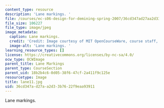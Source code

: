 ```yaml
---
content_type: resource
description: 'Lane markings. '
file: /courses/ec-s06-design-for-demining-spring-2007/36cd347ad27aa2d33b7622f9eaa93911_lane11.jpg
file_size: 106227
file_type: image/jpeg
image_metadata:
  caption: Lane markings.
  credit: 'Credit: Image courtesy of MIT OpenCourseWare, course staff, and students.'
  image-alt: 'Lane markings. '
learning_resource_types: []
license: https://creativecommons.org/licenses/by-nc-sa/4.0/
ocw_type: OCWImage
parent_title: Lane Markings
parent_type: CourseSection
parent_uid: 18b2b4c6-0d05-38f6-47cf-2a411f9c125e
resourcetype: Image
title: lane11.jpg
uid: 36cd347a-d27a-a2d3-3b76-22f9eaa93911
---
```

Lane markings. 